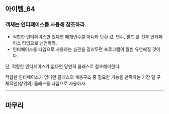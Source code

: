 ## 아이템_64
### 객체는 인터페이스를 사용해 참조하라.

- 적합한 인터페이스만 있다면 매개변수뿐 아니라 반환 값, 변수, 필드 를 전부 인터페이스 타입으로 선언하라.
- 인터페이스를 타입으로 사용하는 습관을 길러두면 프로그램이 훨씬 유연해질 것이다.

단, 적합한 인터페이스가 없다면 당연히 클래스로 참조해야한다. 

적합한 인터페이스가 없다면 클래스의 계층구조 중 필요한 기능을 만족하는 가장 덜 구체적인(상위의) 클래스를 타입으로 사용하자.


---

## 마무리